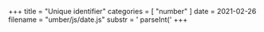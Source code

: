 +++
title = "Unique identifier"
categories = [ "number" ]
date = 2021-02-26
filename = "umber/js/date.js"
substr = ' parseInt('
+++
